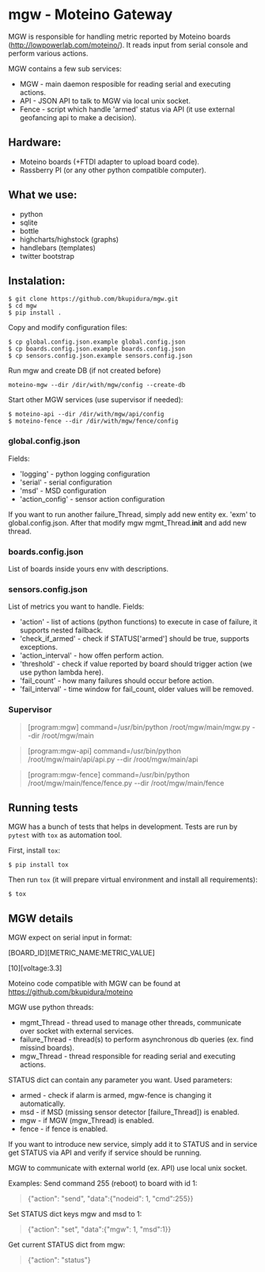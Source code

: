 # mgw - Moteino Gateway
MGW is responsible for handling metric reported by Moteino boards (http://lowpowerlab.com/moteino/).
It reads input from serial console and perform various actions.

MGW contains a few sub services:
* MGW - main daemon resposible for reading serial and executing actions.
* API - JSON API to talk to MGW via local unix socket.
* Fence - script which handle 'armed' status via API (it use external geofancing api to make a decision).

## Hardware:
* Moteino boards (+FTDI adapter to upload board code).
* Rassberry PI (or any other python compatible computer).

## What we use:
* python
* sqlite
* bottle
* highcharts/highstock (graphs)
* handlebars (templates)
* twitter bootstrap

## Instalation:

```
$ git clone https://github.com/bkupidura/mgw.git
$ cd mgw
$ pip install .

```

Copy and modify configuration files:

```
$ cp global.config.json.example global.config.json
$ cp boards.config.json.example boards.config.json
$ cp sensors.config.json.example sensors.config.json
```

Run mgw and create DB (if not created before)

```
moteino-mgw --dir /dir/with/mgw/config --create-db
```

Start other MGW services (use supervisor if needed):

```
$ moteino-api --dir /dir/with/mgw/api/config
$ moteino-fence --dir /dir/with/mgw/fence/config
```

### global.config.json
Fields:
* 'logging' - python logging configuration
* 'serial' - serial configuration
* 'msd' - MSD configuration
* 'action_config' - sensor action configuration

If you want to run another failure_Thread, simply add new entity ex. 'exm' to global.config.json.
After that modify mgw mgmt_Thread.__init__ and add new thread.

### boards.config.json
List of boards inside yours env with descriptions.

### sensors.config.json
List of metrics you want to handle.
Fields:
* 'action' - list of actions (python functions) to execute in case of failure, it supports nested failback.
* 'check_if_armed' - check if STATUS['armed'] should be true, supports exceptions.
* 'action_interval' - how offen perform action.
* 'threshold' - check if value reported by board should trigger action (we use python lambda here).
* 'fail_count' - how many failures should occur before action.
* 'fail_interval' - time window for fail_count, older values will be removed.

### Supervisor
> [program:mgw]
> command=/usr/bin/python /root/mgw/main/mgw.py --dir /root/mgw/main

> [program:mgw-api]
> command=/usr/bin/python /root/mgw/main/api/api.py --dir /root/mgw/main/api

> [program:mgw-fence]
> command=/usr/bin/python /root/mgw/main/fence/fence.py --dir /root/mgw/main/fence

## Running tests

MGW has a bunch of tests that helps in development. Tests are run by `pytest` with
`tox` as automation tool.

First, install `tox`:

```
$ pip install tox
```

Then run `tox` (it will prepare virtual environment and install all requirements):

```
$ tox
```

## MGW details
MGW expect on serial input in format:

[BOARD_ID][METRIC_NAME:METRIC_VALUE]

[10][voltage:3.3]

Moteino code compatible with MGW can be found at https://github.com/bkupidura/moteino

MGW use python threads:
* mgmt_Thread - thread used to manage other threads, communicate over socket with external services.
* failure_Thread - thread(s) to perform asynchronous db queries (ex. find missind boards).
* mgw_Thread - thread responsible for reading serial and executing actions.

STATUS dict can contain any parameter you want. Used parameters:
* armed - check if alarm is armed, mgw-fence is changing it automatically.
* msd - if MSD (missing sensor detector [failure_Thread]) is enabled.
* mgw - if MGW (mgw_Thread) is enabled.
* fence - if fence is enabled.

If you want to introduce new service, simply add it to STATUS and in service
get STATUS via API and verify if service should be running.

MGW to communicate with external world (ex. API) use local unix socket.

Examples:
Send command 255 (reboot) to board with id 1:
> {"action": "send", "data":{"nodeid": 1, "cmd":255}}

Set STATUS dict keys mgw and msd to 1:
> {"action": "set", "data":{"mgw": 1, "msd":1}}

Get current STATUS dict from mgw:
> {"action": "status"}
